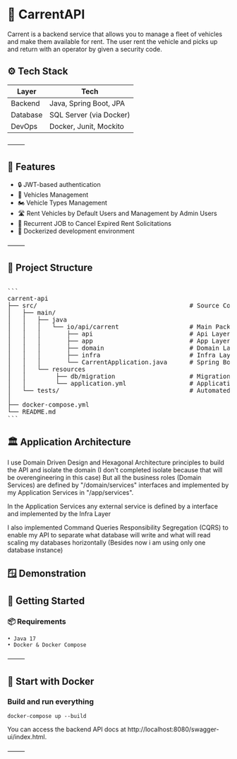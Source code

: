 # 🚗 CarrentAPI

Carrent is a backend service that allows you to manage a fleet of vehicles and make them available for rent.
The user rent the vehicle and picks up and return with an operator by given a security code.

## ⚙️ Tech Stack

| Layer      | Tech                    |
|------------|-------------------------|
| Backend    | Java, Spring Boot, JPA  |
| Database   | SQL Server (via Docker) |
| DevOps  | Docker, Junit, Mockito  |

⸻

## 🚀 Features
- 🔒 JWT-based authentication
- 🚗 Vehicles Management
- 🏍️ Vehicle Types Management
- 🛣️ Rent Vehicles by Default Users and Management by Admin Users
- 🔁 Recurrent JOB to Cancel Expired Rent Solicitations
- 🐳 Dockerized development environment

[//]: # (- 🧪 Automated Unit Test )

⸻

## 📂 Project Structure

<pre>

```
carrent-api
├── src/                                         # Source Code Folder
│   ├── main/              
│   │   ├── java
│   │   │   └── io/api/carrent                   # Main Package Java Application
│   │   │       ├── api                          # Api Layer Package to implements REST endpoints and Swagger Docs
│   │   │       ├── app                          # App Layer Package to implement the domain services
│   │   │       ├── domain                       # Domain Layer to implements entities and define the domain services interface
│   │   │       ├── infra                        # Infra Layer to implements external services ports defined in app layer
│   │   │       └── CarrentApplication.java      # Spring Boot Entrypoint
│   │   └── resources
│   │        ├── db/migration                    # Migrations with Flyway
│   │        └── application.yml                 # Application Config File
│   └── tests/                                   # Automated tests with JUnit
│
├── docker-compose.yml			
└── README.md
```
</pre>

## 🏛️ Application Architecture

I use Domain Driven Design and Hexagonal Architecture principles to build the API and isolate the domain (I don't completed isolate because that will be overengineering in this case)
But all the business roles (Domain Services) are defined by "/domain/services" interfaces and implemented by my Application Services in "/app/services". 

In the Application Services any external service is defined by a interface and implemented by the Infra Layer

I also implemented Command Queries Responsibility Segregation (CQRS) to enable my API to separate what database will write and what will read scaling my databases horizontally (Besides now i am using only one database instance)


## 🪟 Demonstration

## 🚀 Getting Started

### 📦 Requirements
	• Java 17
	• Docker & Docker Compose

⸻

## 🐳 Start with Docker

### Build and run everything

`docker-compose up --build`

You can access the backend API docs at http://localhost:8080/swagger-ui/index.html.

⸻

[//]: # (## 🧪 Run Tests)

[//]: # ()
[//]: # (Backend tests &#40;pytest&#41;:)

[//]: # ()
[//]: # (- cd server)

[//]: # (- uv sync)

[//]: # (- uv run pytest)